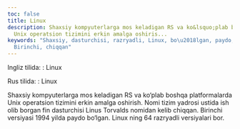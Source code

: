 ```yaml
---
toc: false
title: Linux
description: Shaxsiy kompyuterlarga mos keladigan RS va ko&lsquo;plab boshqa platformalarda
  Unix operatsion tizimini erkin amalga oshiris...
keywords: "Shaxsiy, dasturchisi, razryadli, Linux, bo\u2018lgan, paydo, yilda, versiyasi,
  Birinchi, chiqqan"
---
```


Ingliz tilida:
:   Linux

Rus tilida:
:   Linux

Shaxsiy kompyuterlarga mos keladigan RS va ko‘plab boshqa platformalarda Unix operatsion tizimini erkin amalga oshirish. Nomi tizim yadrosi ustida ish olib borgan fin dasturchisi Linus Torvalds nomidan kelib chiqqan. Birinchi versiyasi 1994 yilda paydo bo‘lgan. Linux ning 64 razryadli versiyalari bor.